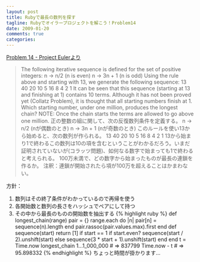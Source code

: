 ```yaml
---
layout: post
title: Rubyで最長の数列を探す
tagline: Rubyでオイラープロジェクトを解こう！Problem14
date: 2009-01-20
comments: true
categories:
---
```



[Problem 14 - Project Eulerより](http://projecteuler.net/index.php?section=problems&id=14)
> 
> The following iterative sequence is defined for the set of positive integers:
> n → n/2 (n is even)
> n → 3n + 1 (n is odd)
> Using the rule above and starting with 13, we generate the following sequence:
> 13  40  20  10  5  16  8  4  2  1
> It can be seen that this sequence (starting at 13 and finishing at 1) contains 10 terms. Although it has not been proved yet (Collatz Problem), it is thought that all starting numbers finish at 1.
> Which starting number, under one million, produces the longest chain?
> NOTE: Once the chain starts the terms are allowed to go above one million.
> 正の整数の組に関して、次の反復数列条件を定義する。
> n →  n/2 (nが偶数のとき)
> n → 3n + 1 (nが奇数のとき)
> このルールを使い13から始めると、次の数列が作られる。
> 13  40  20  10  5  16  8  4  2  1
> 13から始まり1で終わるこの数列は10の項を含むということがわかるだろう。いまだ証明されていないが(コラッツ問題)、如何なる数字で始まっても1で終わると考えられる。
> 100万未満で、どの数字から始まったものが最長の連鎖を作るか。
> 注釈：連鎖が開始されたら項が100万を超えることはかまわない。


方針：
1. 数列はその終了条件がわかっているので再帰を使う
1. 各開始数と数列の長さをハッシュでペアにして持つ
1. その中から最長のものの開始数を抽出する
{% highlight ruby %}
 def longest_chain(range)
   pair = {}
   range.each do |n|
     pair[n] = sequence(n).length
   end
   pair.rassoc(pair.values.max).first
 end
 def sequence(start)
   return [1] if start == 1
   if start.even?
     sequence(start / 2).unshift(start)
   else
     sequence(3 * start + 1).unshift(start)
   end
 end
 t = Time.now
 longest_chain 1...1_000_000 # => 837799
 Time.now - t # => 95.898332
{% endhighlight %}
ちょっと時間が掛かります…
